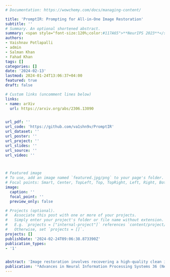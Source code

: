 ```yaml
---
# Documentation: https://wowchemy.com/docs/managing-content/

title: 'PromptIR: Prompting for All-in-One Image Restoration'
subtitle: ''
# Summary. An optional shortened abstract.
summary: <span style="font-size:120%;color:#117A65">**NeurIPS 2023**</span> <br> PromptIR utilizes prompt-based learning to restore images across various degradation types and levels, achieving state-of-the-art results in denoising, deraining, and dehazing, providing an efficient plugin module for image restoration without prior knowledge of corruptions.
authors:
- Vaishnav Potlapalli
- admin
- Salman Khan
- Fahad Khan
tags: []
categories: []
date: '2024-02-13'
lastmod: 2024-01-24T13:06:37+04:00
featured: true
draft: false

# Custom links (uncomment lines below)
links:
- name: arXiv
  url: https://arxiv.org/abs/2306.13090


url_pdf: ''
url_code: 'https://github.com/va1shn9v/PromptIR'
url_dataset: ''
url_poster: ''
url_project: ''
url_slides: ''
url_source: ''
url_video: ''



# Featured image
# To use, add an image named `featured.jpg/png` to your page's folder.
# Focal points: Smart, Center, TopLeft, Top, TopRight, Left, Right, BottomLeft, Bottom, BottomRight.
image:
  caption: ''
  focal_point: ''
  preview_only: false

# Projects (optional).
#   Associate this post with one or more of your projects.
#   Simply enter your project's folder or file name without extension.
#   E.g. `projects = ["internal-project"]` references `content/project/deep-learning/index.md`.
#   Otherwise, set `projects = []`.
projects: []
publishDate: '2024-02-24T09:06:38.873390Z'
publication_types:
- '1'


abstract: 'Image restoration involves recovering a high-quality clean image from its degraded version. Deep learning-based methods have significantly improved image restoration performance, however, they have limited generalization ability to different degradation types and levels. This restricts their real-world application since it requires training individual models for each specific degradation and knowing the input degradation type to apply the relevant model. We present a prompt-based learning approach, PromptIR, for All-In-One image restoration that can effectively restore images from various types and levels of degradation. In particular, our method uses prompts to encode degradation-specific information, which is then used to dynamically guide the restoration network. This allows our method to generalize to different degradation types and levels, while still achieving state-of-the-art results on image denoising, deraining, and dehazing. Overall, PromptIR offers a generic and efficient plugin module with few lightweight prompts that can be used to restore images of various types and levels of degradation with no prior information on the corruptions present in the image.'
publication: '*Advances in Neural Information Processing Systems 36 (NeurIPS 2023)*'
---
```

